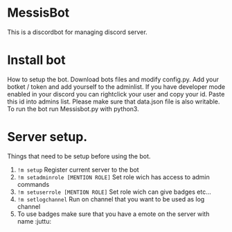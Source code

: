 # MessisBot
This is a discordbot for managing discord server.


# Install bot
How to setup the bot. Download bots files and modify config.py. Add your botket / token and add yourself to the adminlist. If you have developer mode enabled in your discord you can rightclick your user and copy your id. Paste this id into admins list.
Please make sure that data.json file is also writable. To run the bot run Messisbot.py with python3.

# Server setup.
Things that need to be setup before using the bot.
1. ```!m setup``` Register current server to the bot
2. ```!m setadminrole [MENTION ROLE]``` Set role wich has access to admin commands
3. ```!m setuserrole [MENTION ROLE]``` Set role wich can give badges etc...
4. ```!m setlogchannel``` Run on channel that you want to be used as log channel
5. To use badges make sure that you have a emote on the server with name :juttu:
